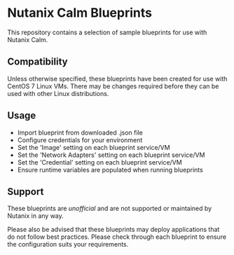 # Nutanix Calm Blueprints

This repository contains a selection of sample blueprints for use with Nutanix Calm.

## Compatibility

Unless otherwise specified, these blueprints have been created for use with CentOS 7 Linux VMs.  There may be changes required before they can be used with other Linux distributions.

## Usage

- Import blueprint from downloaded .json file
- Configure credentials for your environment
- Set the 'Image' setting on each blueprint service/VM
- Set the 'Network Adapters' setting on each blueprint service/VM
- Set the 'Credential' setting on each blueprint service/VM
- Ensure runtime variables are populated when running blueprints

## Support

These blueprints are *unofficial* and are not supported or maintained by Nutanix in any way.

Please also be advised that these blueprints may deploy applications that do not follow best practices.  Please check through each blueprint to ensure the configuration suits your requirements.


